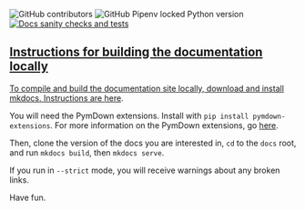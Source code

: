 ![GitHub contributors](https://img.shields.io/github/contributors-anon/fetchai/docs)
![GitHub Pipenv locked Python version](https://img.shields.io/github/pipenv/locked/python-version/fetchai/docs)
<a href="https://github.com/fetchai/docs/workflows/Docs%20sanity%20checks%20and%20tests">
<img alt="Docs sanity checks and tests" src="https://github.com/fetchai/docs/workflows/Docs%20sanity%20checks%20and%20tests/badge.svg?branch=master">

## Instructions for building the documentation locally

To compile and build the documentation site locally, download and install mkdocs. Instructions are <a href="https://www.mkdocs.org/#installation" target=_blank>here</a>.

You will need the PymDown extensions. Install with `pip install pymdown-extensions`. For more information on the PymDown extensions, go <a href="https://squidfunk.github.io/mkdocs-material/extensions/pymdown/" target=_blank>here</a>.

Then, clone the version of the docs you are interested in, `cd` to the `docs` root, and run `mkdocs build`, then `mkdocs serve`. 

If you run in `--strict` mode, you will receive warnings about any broken links.

Have fun.